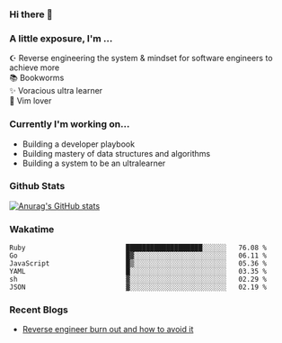 ### Hi there 👋
### A little exposure, I'm ...

☪ Reverse engineering the system & mindset for software engineers to achieve more <br/>
📚 Bookworms <br/>
✨ Voracious ultra learner <br/>
🎠 Vim lover <br/>

<!--
**bitethecode/bitethecode** is a ✨ _special_ ✨ repository because its `README.md` (this file) appears on your GitHub profile.

Here are some ideas to get you started:

- 🔭 I’m currently working on ...
- 🌱 I’m currently learning ...
- 👯 I’m looking to collaborate on ...
- 🤔 I’m looking for help with ...
- 💬 Ask me about ...
- 📫 How to reach me: ...
- 😄 Pronouns: ...
- ⚡ Fun fact: ...
-->

### Currently I'm working on... 
- Building a developer playbook
- Building mastery of data structures and algorithms
- Building a system to be an ultralearner

### Github Stats
[![Anurag's GitHub stats](https://github-readme-stats.vercel.app/api?username=bitethecode&count_private=true&showing_icons=true)](https://github.com/anuraghazra/github-readme-stats)

### Wakatime
<!--START_SECTION:waka-->

```text
Ruby                         ███████████████████░░░░░░   76.08 %
Go                           █▓░░░░░░░░░░░░░░░░░░░░░░░   06.11 %
JavaScript                   █▒░░░░░░░░░░░░░░░░░░░░░░░   05.36 %
YAML                         █░░░░░░░░░░░░░░░░░░░░░░░░   03.35 %
sh                           ▓░░░░░░░░░░░░░░░░░░░░░░░░   02.29 %
JSON                         ▓░░░░░░░░░░░░░░░░░░░░░░░░   02.19 %
```

<!--END_SECTION:waka-->

### Recent Blogs
- [Reverse engineer burn out and how to avoid it](https://bitethecode.org/#/articles/reverse-engineer-burnout-and-how-to-avoid-it)
